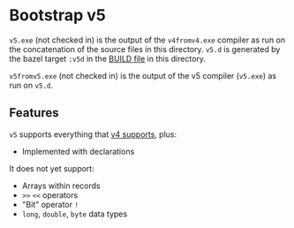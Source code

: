 # Bootstrap v5

`v5.exe` (not checked in) is the output of the `v4fromv4.exe` compiler as run on the concatenation
of the source files in this directory. `v5.d` is generated by the bazel
target `:v5d` in the [BUILD file](BUILD) in this directory.

`v5fromv5.exe` (not checked in) is the output of the v5 compiler (`v5.exe`) as run
on `v5.d`.

## Features

`v5` supports everything that [v4 supports](../v4/README.md#features), plus:
   * Implemented with declarations

It does not yet support:
   * Arrays within records
   * `>>` `<<` operators
   * "Bit" operator `!`
   * `long`, `double`, `byte` data types
